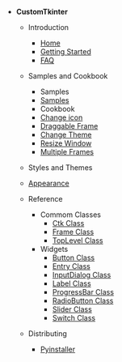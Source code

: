 * **CustomTkinter**

	* Introduction
		- [Home](/home.md "Overview")
		- [Getting Started](quickstart.md "Getting Started")
		- [FAQ](/faq.md "Frequent Asked Questions")
	
	* Samples and Cookbook
		
		* Samples
		- [Samples](/samples.md "Sample Code")
		
		* Cookbook
		- [Change icon](/change_icon.md)
		- [Draggable Frame](draggable_frame.md)
		- [Change Theme](/change_theme.md)
		- [Resize Window](/resize_window.md)
		- [Multiple Frames](/multiple_frames.md)

		
	* Styles and Themes
	- [Appearance](/appearance.md "Themes and Styling")

	
	* Reference
		* Commom Classes
			- [Ctk Class](/ctk.md)
			- [Frame Class](/ctk_frame.md)
			- [TopLevel Class](/ctk_top_level.md)
		* Widgets
			- [Button Class](/ctk_button.md)
			- [Entry Class](/ctk_entry.md)
			- [InputDialog Class](/ctk_input_dialog.md)
			- [Label Class](/ctk_label.md)
			- [ProgressBar Class](/ctk_progress_bar.md)
			- [RadioButton Class](/ctk_radio_button.md)
			- [Slider Class](/ctk_slider.md)
			- [Switch Class](/ctk_switch.md)

	* Distributing
		- [Pyinstaller](/pyinstaller.md "Pyinstaller")